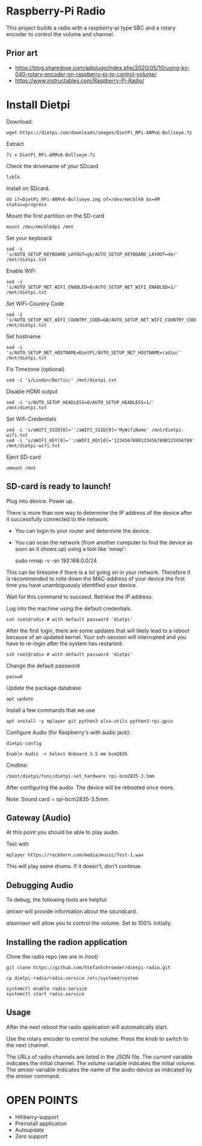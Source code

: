 # Raspberry-Pi Radio

This project builds a radio with a raspberry-pi type SBC and
a rotary encoder to  control the volume and channel.

## Prior art
- https://blog.sharedove.com/adisjugo/index.php/2020/05/10/using-ky-040-rotary-encoder-on-raspberry-pi-to-control-volume/
- https://www.instructables.com/Raspberry-Pi-Radio/

# Install Dietpi 

Download:

	wget https://dietpi.com/downloads/images/DietPi_RPi-ARMv6-Bullseye.7z

Extract

	7z x DietPi_RPi-ARMv6-Bullseye.7z

Check the drivename of your SDcard

	lsblk

Install on SDcard. 

	dd if=DietPi_RPi-ARMv6-Bullseye.img of=/dev/mmcblk0 bs=4M status=progress

Mount the first partition on the SD-card

	mount /dev/mmcblk0p1 /mnt

Set your keyboard

	sed -i 's/AUTO_SETUP_KEYBOARD_LAYOUT=gb/AUTO_SETUP_KEYBOARD_LAYOUT=de/' /mnt/dietpi.txt

Enable WiFi

	sed -i 's/AUTO_SETUP_NET_WIFI_ENABLED=0/AUTO_SETUP_NET_WIFI_ENABLED=1/' /mnt/dietpi.txt

Set WiFi-Country Code

	sed -i 's/AUTO_SETUP_NET_WIFI_COUNTRY_CODE=GB/AUTO_SETUP_NET_WIFI_COUNTRY_CODE=DE/' /mnt/dietpi.txt

Set hostname

	sed -i 's/AUTO_SETUP_NET_HOSTNAME=DietPi/AUTO_SETUP_NET_HOSTNAME=radio/' /mnt/dietpi.txt

Fix Timezone (optional)

	sed -i 's/London/Berlin/' /mnt/dietpi.txt

Disable HDMI output

	sed -i 's/AUTO_SETUP_HEADLESS=0/AUTO_SETUP_HEADLESS=1/' /mnt/dietpi.txt

Set Wifi-Credentials

	sed -i 's/aWIFI_SSID[0]=''/aWIFI_SSID[0]='MyWifiName' /mnt/dietpi-wifi.txt
	sed -i 's/aWIFI_KEY[0]=''/aWIFI_KEY[0]='12345678901234567890123456789' /mnt/dietpi-wifi.txt

Eject SD-card

	umount /mnt

## SD-card is ready to launch!

Plug into device. Power up.

There is more than one way to determine the IP address of the device after it successfully connected to the network.

- You can login to your router and determine the device.
- You can scan the network (from another computer to find the device as soon as it shows up) using a tool like 'nmap':

	sudo nmap -v -sn 192.168.0.0/24 

This can be tiresome if there is a lot going on in your network. Therefore it is recommended to note down the
MAC-address of your device the first time you have unambiguously identified your device.

Wait for this command to succeed. Retrieve the IP address.

Log into the machine using the default credentials.

	ssh root@radio # with default password 'dietpi'

After the first login, there are some updates that 
will likely lead to a reboot because of an updated kernel.
Your ssh-session will interrupted and you have to re-login
after the system has restarted:

	ssh root@radio # with default password 'dietpi'

Change the default password

	passwd

Update the package database

	apt update

Install a few commands that we use

	apt install -y mplayer git python3 alsa-utils python3-rpi.gpio

Configure Audio (for Raspberry's with audio jack):

	dietpi-config

	Enable Audio -> Select Onboard 3.5 mm bcm2835

Cmdline:

	/boot/dietpi/func/dietpi-set_hardware rpi-bcm2835-3.5mm

After configuring the audio. The device will be rebooted once more.

Note: Sound card = rpi-bcm2835-3.5mm

## Gateway (Audio)

At this point you should be able to play audio.

Test with 

	mplayer https://reckhorn.com/media/music/Test-1.wav

This will play some drums. If it doesn't, don't continue.

## Debugging Audio

To debug, the following tools are helpful:

*amixer* will provide information about the soundcard.

*alsamixer* will allow you to control the volume. Set to 100% initially.
	
## Installing the radion application

Clone the radio repo (we are in /root)

	git clone https://github.com/StefanSchroeder/dietpi-radio.git

	cp dietpi-radio/radio.service /etc/systemd/system

	systemctl enable radio.service
	systemctl start radio.service

## Usage

After the next reboot the radio application will automatically start.

Use the rotary encoder to control the volume. Press the knob to switch
to the next channel.

The URLs of radio channels are listed in the JSON file.
The *current* variable indicates the initial channel.
The *volume* variable indicates the initial volume.
The *amixer* variable indicates the name of the audio device as
indicated by the *amixer* command.


# OPEN POINTS

- Hifiberry-support
- Preinstall application
- Autoupdate
- Zero support 

